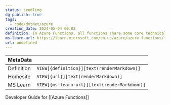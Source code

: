 ```yaml
---
status: seedling
dg-publish: true
tags:
  - code/dotNet/azure
creation_date: 2024-05-04 00:02
definition: In Azure Functions, all functions share some core technical concepts and components, regardless of your preferred language or development environment.
ms-learn-url: https://learn.microsoft.com/en-us/azure/azure-functions/functions-reference?tabs=blob&pivots=programming-language-csharp
url: undefined
---
```

| MetaData   |                                              |
| ---------- | -------------------------------------------- |
| Definition | `VIEW[{definition}][text(renderMarkdown)]`   |
| Homesite   | `VIEW[{url}][text(renderMarkdown)]`          |
| MS Learn   | `VIEW[{ms-learn-url}][text(renderMarkdown)]` |
Developer Guide for [[Azure Functions]]

